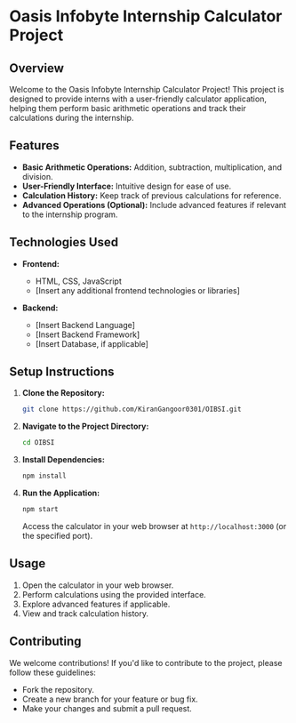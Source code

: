 # Oasis Infobyte Internship Calculator Project

## Overview

Welcome to the Oasis Infobyte Internship Calculator Project! This project is designed to provide interns with a user-friendly calculator application, helping them perform basic arithmetic operations and track their calculations during the internship.

## Features

- **Basic Arithmetic Operations:** Addition, subtraction, multiplication, and division.
- **User-Friendly Interface:** Intuitive design for ease of use.
- **Calculation History:** Keep track of previous calculations for reference.
- **Advanced Operations (Optional):** Include advanced features if relevant to the internship program.

## Technologies Used

- **Frontend:**
  - HTML, CSS, JavaScript
  - [Insert any additional frontend technologies or libraries]

- **Backend:**
  - [Insert Backend Language]
  - [Insert Backend Framework]
  - [Insert Database, if applicable]

## Setup Instructions

1. **Clone the Repository:**
   ```bash
   git clone https://github.com/KiranGangoor0301/OIBSI.git
   ```

2. **Navigate to the Project Directory:**
   ```bash
   cd OIBSI
   ```

3. **Install Dependencies:**
   ```bash
   npm install
   ```

4. **Run the Application:**
   ```bash
   npm start
   ```

   Access the calculator in your web browser at `http://localhost:3000` (or the specified port).

## Usage

1. Open the calculator in your web browser.
2. Perform calculations using the provided interface.
3. Explore advanced features if applicable.
4. View and track calculation history.

## Contributing

We welcome contributions! If you'd like to contribute to the project, please follow these guidelines:

- Fork the repository.
- Create a new branch for your feature or bug fix.
- Make your changes and submit a pull request.




